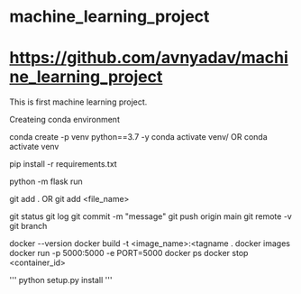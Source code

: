 # machine_learning_project
# https://github.com/avnyadav/machine_learning_project
This is first machine learning project.


Createing conda environment

conda create -p venv python==3.7 -y
conda activate venv/ OR conda activate venv

pip install -r requirements.txt
    
python -m flask run

git add . OR git add <file_name>

git status
git log
git commit -m "message"
git push origin main
git remote -v
git branch

docker --version
docker build -t <image_name>:<tagname .
docker images
docker run -p 5000:5000 -e PORT=5000 <imageid>
docker ps
docker stop <container_id>

'''
python setup.py install
'''


